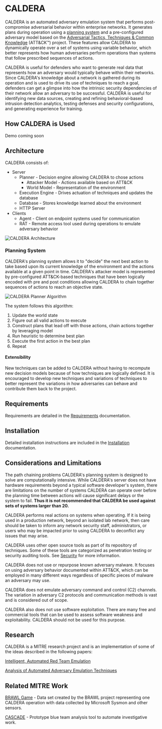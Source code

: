 # CALDERA

CALDERA is an automated adversary emulation system that performs post-compromise adversarial behavior within
enterprise networks. It generates plans during operation using a [planning system](#planning-system) and a
pre-configured adversary model based on the
[Adversarial Tactics, Techniques & Common Knowledge](https://attack.mitre.org) (ATT&CK™) project. 
These features allow CALDERA to dynamically operate over a set of systems using variable behavior,
which better represents how human adversaries perform operations than systems that follow 
prescribed sequences of actions.

CALDERA is useful for defenders who want to generate real data that represents how an adversary 
would typically behave within their networks. Since CALDERA's knowledge about a network is gathered
during its operation and is used to drive its use of techniques to reach a goal, defenders can get a glimpse into
how the intrinsic security dependencies of their network allow an adversary to be successful. CALDERA 
is useful for identifying new data sources, creating and refining behavioral-based intrusion detection analytics, 
testing defenses and security configurations, and generating experience for training.

## How CALDERA is Used

Demo coming soon

## Architecture

CALDERA consists of:

* Server
  * Planner - Decision engine allowing CALDERA to chose actions
    * Attacker Model - Actions available based on ATT&CK
    * World Model - Representation of the environment
  * Execution Engine - Drives actuation of techniques and updates the database
  * Database - Stores knowledge learned about the environment
  * HTTP Server
* Clients
  * Agent - Client on endpoint systems used for communication
  * RAT - Remote access tool used during operations to emulate adversary behavior

![CALDERA Architecture](https://user-images.githubusercontent.com/379437/33388868-28491af2-d4ff-11e7-8ba4-b1c475b0c3ca.png)

### Planning System

CALDERA's planning system allows it to "decide" the next best action to take based upon its current
knowledge of the environment and the actions available at a given point in time. CALDERA's attacker model is 
represented by pre-configured ATT&CK-based techniques that have been logically encoded
with pre and post conditions allowing CALDERA to chain together sequences of actions to reach an 
objective state.

![CALDERA Planner Algorithm](https://user-images.githubusercontent.com/379437/33388878-30673ebc-d4ff-11e7-84d1-79fdb719d467.png)

The system follows this algorithm:
1. Update the world state
2. Figure out all valid actions to execute
3. Construct plans that lead off with those actions, chain actions together by leveraging model
5. Run heuristic to determine best plan
6. Execute the first action in the best plan
6. Repeat

#### Extensibility

New techniques can be added to CALDERA without having to recompute new decision models because of how techniques are
logically defined. It is encouraged to develop new techniques and variations of techniques to better represent the 
variations in how adversaries can behave and contribute them back to the project.

## Requirements

Requirements are detailed in the [Requirements](docs/requirements.rst) documentation.

## Installation 

Detailed installation instructions are included in the [Installation](docs/installation.rst) documentation.

## Considerations and Limitations

The path chaining problems CALDERA's planning system is designed to solve are computationally intensive. 
While CALDERA's server does not have hardware requirements beyond a typical software developer's system, there are
limitations on the number of systems CALDERA can operate over before the planning time between actions will cause
significant delays or the system to fail. **Thus it is not recommended that CALDERA be used against sets of systems 
larger than 20.**

CALDERA performs real actions on systems when operating. If it is being used in a production network, beyond an 
isolated lab network, then care should be taken to inform any network security staff, administrators, or users who 
may be impacted prior to using CALDERA to deconflict any issues that may arise.

CALDERA uses other open source tools as part of its repository of techniques. Some of these tools
are categorized as penetration testing or security auditing tools. See [Security](SECURITY.md) for
more information.

CALDERA does not use or repurpose known adversary malware. It focuses on using adversary behavior documented
within ATT&CK, which can be employed in many different ways regardless of specific pieces of malware an adversary 
may use.

CALDERA does not emulate adversary command and control (C2) channels. The variation in adversary C2 protocols
and communication methods is vast and is considered out of scope.

CALDERA also does not use software exploitation. There are many free and commercial tools that can be used
to assess software weakness and exploitability. CALDERA should not be used for this purpose.

## Research

CALDERA is a MITRE research project and is an implementation of some of the ideas described in the following papers:

[Intelligent, Automated Red Team Emulation](https://dl.acm.org/citation.cfm?id=2991111)

[Analysis of Automated Adversary Emulation Techniques](https://dl.acm.org/citation.cfm?id=3140081)

## Related MITRE Work

[BRAWL Game](https://github.com/mitre/brawl-public-game-001) - Data set created by the BRAWL project representing
one CALDERA operation with data collected by Microsoft Sysmon and other sensors.

[CASCADE](https://github.com/mitre/cascade-server) - Prototype blue team analysis tool to automate investigative work.

